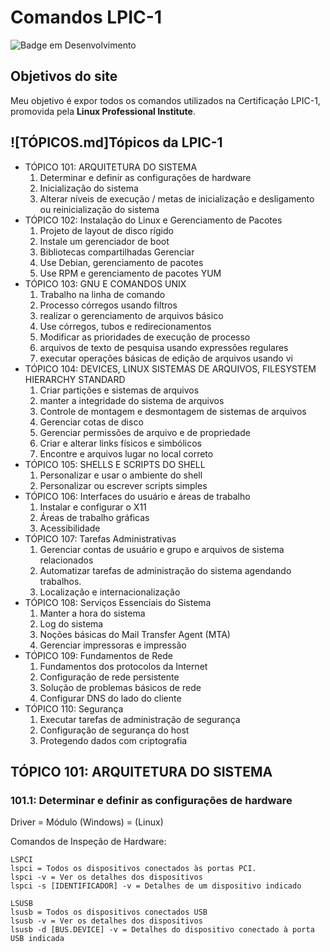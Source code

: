# Comandos LPIC-1

![Badge em Desenvolvimento](http://img.shields.io/static/v1?label=STATUS&message=EM%20DESENVOLVIMENTO&color=GREEN&style=for-the-badge)

## Objetivos do site

Meu objetivo é expor todos os comandos utilizados na Certificação LPIC-1, promovida pela **Linux Professional Institute**.

## ![TÓPICOS.md]Tópicos da LPIC-1

- TÓPICO 101: ARQUITETURA DO SISTEMA
   1. Determinar e definir as configurações de hardware
   2. Inicialização do sistema
   3. Alterar níveis de execução / metas de inicialização e desligamento ou reinicialização do sistema
- TÓPICO 102: Instalação do Linux e Gerenciamento de Pacotes
   1. Projeto de layout de disco rígido
   2. Instale um gerenciador de boot
   3. Bibliotecas compartilhadas Gerenciar
   4. Use Debian, gerenciamento de pacotes
   5. Use RPM e gerenciamento de pacotes YUM
- TÓPICO 103: GNU E COMANDOS UNIX
   1. Trabalho na linha de comando
   2. Processo córregos usando filtros
   3. realizar o gerenciamento de arquivos básico
   4. Use córregos, tubos e redirecionamentos
   6. Modificar as prioridades de execução de processo
   7. arquivos de texto de pesquisa usando expressões regulares
   8. executar operações básicas de edição de arquivos usando vi
- TÓPICO 104: DEVICES, LINUX SISTEMAS DE ARQUIVOS, FILESYSTEM HIERARCHY STANDARD
   1. Criar partições e sistemas de arquivos
   2. manter a integridade do sistema de arquivos
   3. Controle de montagem e desmontagem de sistemas de arquivos
   4. Gerenciar cotas de disco
   5. Gerenciar permissões de arquivo e de propriedade
   6. Criar e alterar links físicos e simbólicos
   7. Encontre e arquivos lugar no local correto
- TÓPICO 105: SHELLS E SCRIPTS DO SHELL
   1. Personalizar e usar o ambiente do shell
   2. Personalizar ou escrever scripts simples
- TÓPICO 106: Interfaces do usuário e áreas de trabalho
   1. Instalar e configurar o X11
   2. Áreas de trabalho gráficas
   3. Acessibilidade
- TÓPICO 107: Tarefas Administrativas
   1. Gerenciar contas de usuário e grupo e arquivos de sistema relacionados
   2. Automatizar tarefas de administração do sistema agendando trabalhos.
   3. Localização e internacionalização
- TÓPICO 108: Serviços Essenciais do Sistema
   1. Manter a hora do sistema
   2. Log do sistema
   3. Noções básicas do Mail Transfer Agent (MTA)
   4. Gerenciar impressoras e impressão
- TÓPICO 109: Fundamentos de Rede
   1. Fundamentos dos protocolos da Internet
   2. Configuração de rede persistente
   3. Solução de problemas básicos de rede
   4. Configurar DNS do lado do cliente
- TÓPICO 110: Segurança
   1. Executar tarefas de administração de segurança
   2. Configuração de segurança do host
   3. Protegendo dados com criptografia
   
## TÓPICO 101: ARQUITETURA DO SISTEMA

### 101.1: Determinar e definir as configurações de hardware

Driver     =  Módulo
(Windows)  =  (Linux)

Comandos de Inspeção de Hardware:

```
LSPCI
lspci = Todos os dispositivos conectados às portas PCI.
lspci -v = Ver os detalhes dos dispositivos
lspci -s [IDENTIFICADOR] -v = Detalhes de um dispositivo indicado

LSUSB
lsusb = Todos os dispositivos conectados USB
lsusb -v = Ver os detalhes dos dispositivos
lsusb -d [BUS.DEVICE] -v = Detalhes do dispositivo conectado à porta USB indicada
```
